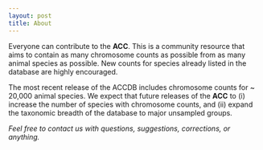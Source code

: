 ```yaml
---
layout: post
title: About
---
```


Everyone can contribute to the **ACC**. This is a community resource that aims to contain as many chromosome counts as possible from as many animal species as possible. New counts for species already listed in the database are highly encouraged.

The most recent release of the ACCDB includes chromosome counts for ~ 20,000 animal species. We expect that future releases of the **ACC** to (i) increase the number of species with chromosome counts, and (ii) expand the taxonomic breadth of the database to major unsampled groups.


*Feel free to contact us with questions, suggestions, corrections, or anything.*
